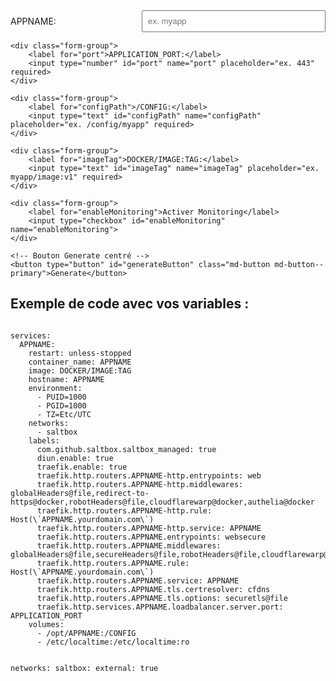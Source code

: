 <form id="configForm">
    <div class="form-group">
        <label for="appname">APPNAME:</label>
        <input type="text" id="appname" name="appname" placeholder="ex. myapp" required>
    </div>

    <div class="form-group">
        <label for="port">APPLICATION_PORT:</label>
        <input type="number" id="port" name="port" placeholder="ex. 443" required>
    </div>

    <div class="form-group">
        <label for="configPath">/CONFIG:</label>
        <input type="text" id="configPath" name="configPath" placeholder="ex. /config/myapp" required>
    </div>

    <div class="form-group">
        <label for="imageTag">DOCKER/IMAGE:TAG:</label>
        <input type="text" id="imageTag" name="imageTag" placeholder="ex. myapp/image:v1" required>
    </div>

    <div class="form-group">
        <label for="enableMonitoring">Activer Monitoring</label>
        <input type="checkbox" id="enableMonitoring" name="enableMonitoring">
    </div>

    <!-- Bouton Generate centré -->
    <button type="button" id="generateButton" class="md-button md-button--primary">Generate</button>
</form>

<h2>Exemple de code avec vos variables :</h2>
<pre><code id="yamlBlock">
services:
  APPNAME:
    restart: unless-stopped
    container_name: APPNAME
    image: DOCKER/IMAGE:TAG
    hostname: APPNAME
    environment:
      - PUID=1000
      - PGID=1000
      - TZ=Etc/UTC
    networks:
      - saltbox
    labels:
      com.github.saltbox.saltbox_managed: true
      diun.enable: true
      traefik.enable: true
      traefik.http.routers.APPNAME-http.entrypoints: web
      traefik.http.routers.APPNAME-http.middlewares: globalHeaders@file,redirect-to-https@docker,robotHeaders@file,cloudflarewarp@docker,authelia@docker
      traefik.http.routers.APPNAME-http.rule: Host(\`APPNAME.yourdomain.com\`)
      traefik.http.routers.APPNAME-http.service: APPNAME
      traefik.http.routers.APPNAME.entrypoints: websecure
      traefik.http.routers.APPNAME.middlewares: globalHeaders@file,secureHeaders@file,robotHeaders@file,cloudflarewarp@docker,authelia@docker
      traefik.http.routers.APPNAME.rule: Host(\`APPNAME.yourdomain.com\`)
      traefik.http.routers.APPNAME.service: APPNAME
      traefik.http.routers.APPNAME.tls.certresolver: cfdns
      traefik.http.routers.APPNAME.tls.options: securetls@file 
      traefik.http.services.APPNAME.loadbalancer.server.port: APPLICATION_PORT
    volumes:
      - /opt/APPNAME:/CONFIG
      - /etc/localtime:/etc/localtime:ro

networks:
  saltbox:
    external: true
</code></pre>

<style>
    #configForm .form-group {
        display: flex;
        align-items: center;
        margin-bottom: 15px;  /* Espacer chaque groupe de champs */
    }

    #configForm label {
        margin-right: 10px;  /* Ajouter un espacement entre le label et le champ */
        width: 200px;  /* Définir une largeur pour les labels */
    }

    #configForm input {
        flex: 1;  /* Prendre tout l'espace restant pour l'input */
        padding: 8px;  /* Ajouter un peu de padding pour améliorer l'apparence */
    }

    #generateButton {
        display: block;
        margin: 20px auto;  /* Centrer le bouton */
    }
</style>

<script>
    document.getElementById('generateButton').addEventListener('click', function(event) {
        event.preventDefault();  // Empêcher le rechargement de la page
        
        // Récupérer les valeurs saisies dans le formulaire
        var appname = document.getElementById('appname').value;
        var port = document.getElementById('port').value;
        var configPath = document.getElementById('configPath').value;
        var imageTag = document.getElementById('imageTag').value;
        var enableMonitoring = document.getElementById('enableMonitoring').checked; // Vérifier si la checkbox est cochée

        // Obtenir le bloc YAML
        var yamlBlock = document.getElementById('yamlBlock');
        
        // Définir un template de YAML de base
        var yamlTemplate = `
services:
  APPNAME:
    restart: unless-stopped
    container_name: APPNAME
    image: DOCKER/IMAGE:TAG
    hostname: APPNAME
    environment:
      - PUID=1000
      - PGID=1000
      - TZ=Etc/UTC
    networks:
      - saltbox
    labels:
      com.github.saltbox.saltbox_managed: true
      diun.enable: true
      traefik.enable: true
      traefik.http.routers.APPNAME-http.entrypoints: web
      traefik.http.routers.APPNAME-http.middlewares: globalHeaders@file,redirect-to-https@docker,robotHeaders@file,cloudflarewarp@docker,authelia@docker
      traefik.http.routers.APPNAME-http.rule: Host(\`APPNAME.yourdomain.com\`)
      traefik.http.routers.APPNAME-http.service: APPNAME
      traefik.http.routers.APPNAME.entrypoints: websecure
      traefik.http.routers.APPNAME.middlewares: globalHeaders@file,secureHeaders@file,robotHeaders@file,cloudflarewarp@docker,authelia@docker
      traefik.http.routers.APPNAME.rule: Host(\`APPNAME.yourdomain.com\`)
      traefik.http.routers.APPNAME.service: APPNAME
      traefik.http.routers.APPNAME.tls.certresolver: cfdns
      traefik.http.routers.APPNAME.tls.options: securetls@file 
      traefik.http.services.APPNAME.loadbalancer.server.port: APPLICATION_PORT
    volumes:
      - /opt/APPNAME:/CONFIG
      - /etc/localtime:/etc/localtime:ro

networks:
  saltbox:
    external: true
`;

        // Remplacer dynamiquement les variables dans le template YAML
        var yamlContent = yamlTemplate
            .replace(/APPNAME/g, appname)                   // Remplacer APPNAME par la valeur saisie
            .replace(/APPLICATION_PORT/g, port)            // Remplacer APPLICATION_PORT par la valeur saisie
            .replace(/\/CONFIG/g, configPath)              // Remplacer /CONFIG par la valeur saisie
            .replace(/DOCKER\/IMAGE:TAG/g, imageTag);      // Remplacer DOCKER/IMAGE:TAG par la valeur saisie

        // Vérifier si la case "Activer Monitoring" est cochée
        if (enableMonitoring) {
            console.log('Case Monitoring cochée');

            // Ajouter la ligne de monitoring dans les labels
            var monitoringLine = "      traefik.http.routers.APPNAME.monitoring: APPNAME";

            // Remplacer APPNAME dans la ligne de monitoring avec la valeur du champ `appname`
            monitoringLine = monitoringLine.replace(/APPNAME/g, appname);

            // Vérifier si la ligne de monitoring est déjà présente dans le bloc YAML
            if (!yamlContent.includes(monitoringLine)) {
                // Trouver la section "labels:" et ajouter la ligne de monitoring après la section labels
                var labelsIndex = yamlContent.indexOf('labels:');
                if (labelsIndex !== -1) {
                    // Trouver la fin de la section labels (première ligne vide après labels)
                    var endOfLabelsIndex = yamlContent.indexOf('\n', labelsIndex + 7); // Trouver la fin de "labels:"
                    // Ajouter la ligne de monitoring après la section labels
                    yamlContent = yamlContent.slice(0, endOfLabelsIndex) + '\n' + monitoringLine + yamlContent.slice(endOfLabelsIndex);
                }
            }
        } else {
            console.log('Case Monitoring décochée');

            // Retirer la ligne de monitoring du bloc YAML
            var monitoringLine = "      traefik.http.routers.APPNAME.monitoring: APPNAME";
            monitoringLine = monitoringLine.replace(/APPNAME/g, appname);
            
            // Vérifier si la ligne de monitoring est présente et la retirer
            if (yamlContent.includes(monitoringLine)) {
                yamlContent = yamlContent.replace(monitoringLine + '\n', '');
            }
        }

        // Afficher le contenu du YAML dans le bloc code
        yamlBlock.textContent = yamlContent;

        console.log('Contenu après modification:', yamlContent);
    });
</script>
